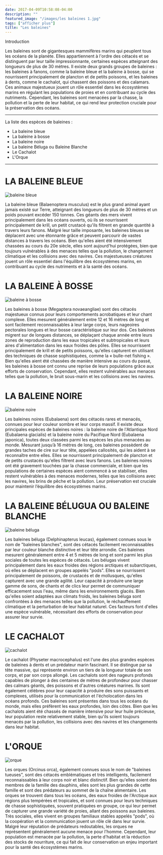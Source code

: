 ```yaml
---
date: 2017-04-09T10:58:08-04:00
description: ""
featured_image: "/images/les baleines 1.jpg"
tags: ["afficher plus"]
title: "Les baleines"
---
```


Introduction

Les baleines sont de gigantesques mammifères marins qui peuplent tous les océans de la planète. Elles appartiennent à l'ordre des cétacés et se distinguent par leur taille impressionnante, certaines espèces atteignant des longueurs de plus de 30 mètres. Il existe deux grands groupes de baleines : les baleines à fanons, comme la baleine bleue et la baleine à bosse, qui se nourrissent principalement de plancton et de petits poissons, et les baleines à dents, comme le cachalot, qui chassent des poissons et des calamars. Ces animaux majestueux jouent un rôle essentiel dans les écosystèmes marins en régulant les populations de proies et en contribuant au cycle des nutriments. Cependant, les baleines sont menacées par la chasse, la pollution et la perte de leur habitat, ce qui rend leur protection cruciale pour la préservation des océans.

_______________________________________________________

La liste des espèces de baleines : 
- La baleine bleue 
- La baleine à bosse
- La baleine noire
- La baleine Béluga ou Baleine Blanche
- Le Cachalot
- L'Orque
_______________________________________________________

# LA BALEINE BLEUE

![baleine bleue](/images/Saut-dune-baleine-bleue-1024x683.jpg)

La baleine bleue (Balaenoptera musculus) est le plus grand animal ayant jamais existé sur Terre, atteignant des longueurs de plus de 30 mètres et un poids pouvant excéder 150 tonnes. Ces géants des mers vivent principalement dans les océans ouverts, où ils se nourrissent principalement de krill, un petit crustacé qu'ils filtrent en grande quantité à travers leurs fanons. Malgré leur taille imposante, les baleines bleues se déplacent avec une étonnante grâce et peuvent parcourir de vastes distances à travers les océans. Bien qu'elles aient été intensivement chassées au cours du 20e siècle, elles sont aujourd'hui protégées, bien que toujours vulnérables à des menaces telles que la pollution, le changement climatique et les collisions avec des navires. Ces majestueuses créatures jouent un rôle essentiel dans l'équilibre des écosystèmes marins, en contribuant au cycle des nutriments et à la santé des océans.

# LA BALEINE À BOSSE

![baleine à bosse](/images/baleine-a-bosse-megaptere.jpg)

Les baleines à bosse (Megaptera novaeangliae) sont des cétacés majestueux connus pour leurs comportements acrobatiques et leur chant complexe. Elles mesurent généralement entre 12 et 16 mètres de long et sont facilement reconnaissables à leur large corps, leurs nageoires pectorales longues et leur bosse caractéristique sur leur dos. Ces baleines migrent sur de longues distances, se déplaçant chaque année entre leurs zones de reproduction dans les eaux tropicales et subtropicales et leurs aires d'alimentation dans les eaux froides des pôles. Elles se nourrissent principalement de krill et de petits poissons, qu'elles capturent en utilisant des techniques de chasse sophistiquées, comme la « bulle-net fishing ». Bien qu'elles aient été chassées de manière intensive au cours du passé, les baleines à bosse ont connu une reprise de leurs populations grâce aux efforts de conservation. Cependant, elles restent vulnérables aux menaces telles que la pollution, le bruit sous-marin et les collisions avec les navires.

# LA BALEINE NOIRE

![baleine noire](/images/baby-north-atlantic-right-whale-1920x1368.jpg)

Les baleines noires (Eubalaena) sont des cétacés rares et menacés, connues pour leur couleur sombre et leur corps massif. Il existe deux principales espèces de baleines noires : la baleine noire de l'Atlantique Nord (Eubalaena glacialis) et la baleine noire du Pacifique Nord (Eubalaena japonica), toutes deux classées parmi les espèces les plus menacées au monde. Mesurant jusqu’à 16 mètres de long, ces baleines possèdent de grandes taches de cire sur leur tête, appelées callosités, qui les aident à se reconnaître entre elles. Elles se nourrissent principalement de plancton et de petits crustacés qu'elles filtrent avec leurs fanons. Les baleines noires ont été gravement touchées par la chasse commerciale, et bien que les populations de certaines espèces aient commencé à se stabiliser, elles restent vulnérables à des menaces modernes, telles que les collisions avec les navires, les brins de pêche et la pollution. Leur préservation est cruciale pour maintenir l’équilibre des écosystèmes marins.

# LA BALEINE BÉLUGUA OU BALEINE BLANCHE

![baleine béluga](/images/unnamed.jpg)

Les baleines béluga (Delphinapterus leucas), également connues sous le nom de "baleines blanches", sont des cétacés facilement reconnaissables par leur couleur blanche distinctive et leur tête arrondie. Ces baleines mesurent généralement entre 4 et 5 mètres de long et sont parmi les plus sociales de toutes les espèces de cétacés. Les bélugas vivent principalement dans les eaux froides des régions arctiques et subarctiques, où elles se déplacent en groupes appelés "pods". Elles se nourrissent principalement de poissons, de crustacés et de mollusques, qu'elles capturent avec une grande agilité. Leur capacité à produire une large gamme de sons, de chants et de clics leur permet de communiquer efficacement sous l'eau, même dans les environnements glacés. Bien qu'elles soient adaptées aux climats froids, les baleines béluga sont confrontées à des menaces telles que la pollution, le réchauffement climatique et la perturbation de leur habitat naturel. Ces facteurs font d'elles une espèce vulnérable, nécessitant des efforts de conservation pour assurer leur survie.

# LE CACHALOT

![cachalot](/images/ellen_cuylaerts_sperm_whale_1.jpg)

Le cachalot (Physeter macrocephalus) est l'une des plus grandes espèces de baleines à dents et un prédateur marin fascinant. Il se distingue par sa tête massive, qui représente environ un tiers de la longueur totale de son corps, et par son corps allongé. Les cachalots sont des nageurs profonds capables de plonger à des centaines de mètres de profondeur pour chasser des calmars géants, des poissons et d'autres créatures marines. Ils sont également célèbres pour leur capacité à produire des sons puissants et complexes, utilisés pour la communication et l'écholocation dans les océans profonds. Ces baleines sont présentes dans tous les océans du monde, mais elles préfèrent les eaux profondes, loin des côtes. Bien que les cachalots aient été chassés de manière intensive pour leur huile précieuse, leur population reste relativement stable, bien qu'ils soient toujours menacés par la pollution, les collisions avec des navires et les changements dans leur habitat.

# L'ORQUE

![orque](/images/Wapiti_Orque.jpg)

Les orques (Orcinus orca), également connues sous le nom de "baleines tueuses", sont des cétacés emblématiques et très intelligents, facilement reconnaissables à leur corps noir et blanc distinctif. Bien qu'elles soient des membres de la famille des dauphins, elles sont les plus grandes de cette famille et sont des prédateurs au sommet de la chaîne alimentaire. Les orques se trouvent dans tous les océans, des eaux froides de l'Arctique aux régions plus tempérées et tropicales, et sont connues pour leurs techniques de chasse sophistiquées, souvent pratiquées en groupe, ce qui leur permet de capturer une grande variété de proies, allant des poissons aux baleines. Très sociales, elles vivent en groupes familiaux stables appelés "pods", où la coopération et la communication jouent un rôle clé dans leur survie. Malgré leur réputation de prédateurs redoutables, les orques ne représentent généralement aucune menace pour l'homme. Cependant, leur population est menacée par la pollution, la perte d'habitat et la réduction des stocks de nourriture, ce qui fait de leur conservation un enjeu important pour la santé des écosystèmes marins.